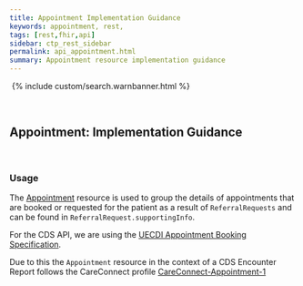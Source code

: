 ```yaml
---
title: Appointment Implementation Guidance
keywords: appointment, rest,
tags: [rest,fhir,api]
sidebar: ctp_rest_sidebar
permalink: api_appointment.html
summary: Appointment resource implementation guidance
---
```

​
{% include custom/search.warnbanner.html %}

​
## Appointment: Implementation Guidance ##
​
### Usage ###
The [Appointment](http://hl7.org/fhir/STU3/appointment.html) resource is used to group the details of appointments that are booked or requested for the patient as a result of `ReferralRequests` and can be found in `ReferralRequest.supportingInfo`.

For the CDS API, we are using the [UECDI Appointment Booking Specification](https://developer.nhs.uk/apis/uec-appointments/).

Due to this the `Appointment` resource in the context of a CDS Encounter Report follows the CareConnect profile [CareConnect-Appointment-1](https://fhir.hl7.org.uk/STU3/StructureDefinition/CareConnect-Appointment-1)

<!--stackedit_data:
eyJoaXN0b3J5IjpbLTE0ODk2NzQyMzMsLTE4MzU1NTU1ODQsLT
Y5ODU2NzE3NywtMTQ0NjI4MzA3NywtMTkwMTU1MDE0NSw5NzU1
NjEyMThdfQ==
-->
